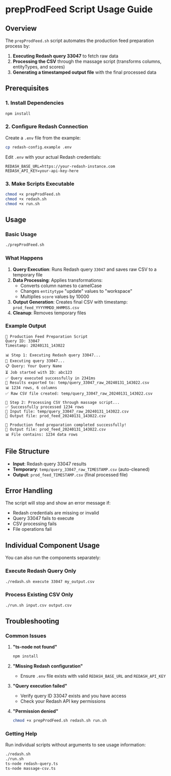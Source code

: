# prepProdFeed Script Usage Guide

## Overview

The `prepProdFeed.sh` script automates the production feed preparation process by:

1. **Executing Redash query 33047** to fetch raw data
2. **Processing the CSV** through the massage script (transforms columns, entityTypes, and scores)  
3. **Generating a timestamped output file** with the final processed data

## Prerequisites

### 1. Install Dependencies
```bash
npm install
```

### 2. Configure Redash Connection
Create a `.env` file from the example:
```bash
cp redash-config.example .env
```

Edit `.env` with your actual Redash credentials:
```env
REDASH_BASE_URL=https://your-redash-instance.com
REDASH_API_KEY=your-api-key-here
```

### 3. Make Scripts Executable
```bash
chmod +x prepProdFeed.sh
chmod +x redash.sh  
chmod +x run.sh
```

## Usage

### Basic Usage
```bash
./prepProdFeed.sh
```

### What Happens
1. **Query Execution**: Runs Redash query `33047` and saves raw CSV to a temporary file
2. **Data Processing**: Applies transformations:
   - Converts column names to camelCase
   - Changes `entitytype` "update" values to "workspace" 
   - Multiplies `score` values by 10000
3. **Output Generation**: Creates final CSV with timestamp: `prod_feed_YYYYMMDD_HHMMSS.csv`
4. **Cleanup**: Removes temporary files

### Example Output
```
🚀 Production Feed Preparation Script
Query ID: 33047
Timestamp: 20240131_143022

📊 Step 1: Executing Redash query 33047...
🚀 Executing query 33047...
📋 Query: Your Query Name
⏳ Job started with ID: abc123
✅ Query executed successfully in 2341ms
📄 Results exported to: temp/query_33047_raw_20240131_143022.csv
📊 1234 rows, 6 columns
✅ Raw CSV file created: temp/query_33047_raw_20240131_143022.csv

🔄 Step 2: Processing CSV through massage script...
✅ Successfully processed 1234 rows
📄 Input file: temp/query_33047_raw_20240131_143022.csv
📄 Output file: prod_feed_20240131_143022.csv

🎉 Production feed preparation completed successfully!
📄 Output file: prod_feed_20240131_143022.csv
📊 File contains: 1234 data rows
```

## File Structure

- **Input**: Redash query 33047 results
- **Temporary**: `temp/query_33047_raw_TIMESTAMP.csv` (auto-cleaned)
- **Output**: `prod_feed_TIMESTAMP.csv` (final processed file)

## Error Handling

The script will stop and show an error message if:
- Redash credentials are missing or invalid
- Query 33047 fails to execute
- CSV processing fails
- File operations fail

## Individual Component Usage

You can also run the components separately:

### Execute Redash Query Only
```bash
./redash.sh execute 33047 my_output.csv
```

### Process Existing CSV Only  
```bash
./run.sh input.csv output.csv
```

## Troubleshooting

### Common Issues

1. **"ts-node not found"**
   ```bash
   npm install
   ```

2. **"Missing Redash configuration"**
   - Ensure `.env` file exists with valid `REDASH_BASE_URL` and `REDASH_API_KEY`

3. **"Query execution failed"**
   - Verify query ID 33047 exists and you have access
   - Check your Redash API key permissions

4. **"Permission denied"**
   ```bash
   chmod +x prepProdFeed.sh redash.sh run.sh
   ```

### Getting Help

Run individual scripts without arguments to see usage information:
```bash
./redash.sh
./run.sh  
ts-node redash-query.ts
ts-node massage-csv.ts
```